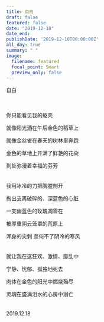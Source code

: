 ```yaml
---
title: 自白
draft: false
featured: false
date: "2019-12-18"
date_end: 
publishDate: '2019-12-18T00:00:00Z'
all_day: true
summary: " "
image:
  filename: featured
  focal_point: Smart
  preview_only: false
---
```

自白
<br><br><br>

你只能看见我的躯壳

就像阳光洒在午后金色的稻草上

就像金丝雀在春天的树林里奔跑

金色的草地上开满了鲜艳的花朵

到处弥漫着幸福的芬芳
<br><br><br>
我用冰冷的刀把胸膛剖开

掏出支离破碎的、深蓝色的心脏

一支幽蓝色的玫瑰凋零在

被厚重阴云笼罩的荒原上

浑身的尖刺 奈何不了阴冷的寒风
<br><br><br>
就让我在这狂欢、激情、靡乱中

宁静、忧郁、孤独地死去

肉体在金色的阳光中燃烧殆尽

灵魂在盛满泪水的心房中溺亡
<br><br><br>
2019.12.18